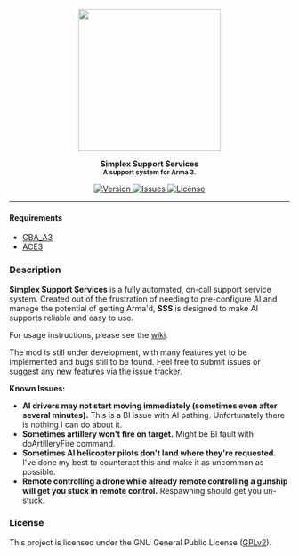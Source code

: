 <p align="center">
	<img src="https://github.com/SceptreOfficial/Simplex-Support-Services/raw/master/assets/sss_black.png" width="256">
</p>

<p align="center">
	<strong>Simplex Support Services</strong><br />
	<sup><strong>A support system for Arma 3.</strong></sup>
</p>

<p align="center">
	<a href="https://github.com/SceptreOfficial/Simplex-Support-Services/releases/latest">
		<img src="https://img.shields.io/badge/Version-0.3.2.2-blue?style=flat-square" alt="Version">
	</a>
	<a href="https://github.com/SceptreOfficial/Simplex-Support-Services/issues">
		<img src="https://img.shields.io/github/issues-raw/SceptreOfficial/Simplex-Support-Services?style=flat-square&label=Issues" alt="Issues">
	</a>
	<a href="https://github.com/SceptreOfficial/Simplex-Support-Services/blob/master/LICENSE">
		<img src="https://img.shields.io/badge/License-GPLv2-red?style=flat-square" alt="License">
	</a>
</p>

---

#### Requirements

- [CBA_A3](https://github.com/CBATeam/CBA_A3)
- [ACE3](https://github.com/acemod/ACE3)

### Description

**Simplex Support Services** is a fully automated, on-call support service system. Created out of the frustration of needing to pre-configure AI and manage the potential of getting Arma'd, **SSS** is designed to make AI supports reliable and easy to use.

For usage instructions, please see the [wiki](https://github.com/SceptreOfficial/Simplex-Support-Services/wiki).

The mod is still under development, with many features yet to be implemented and bugs still to be found.
Feel free to submit issues or suggest any new features via the [issue tracker](https://github.com/SceptreOfficial/Simplex-Support-Services/issues).

**Known Issues:**
- **AI drivers may not start moving immediately (sometimes even after several minutes).** This is a BI issue with AI pathing. Unfortunately there is nothing I can do about it.
- **Sometimes artillery won't fire on target.** Might be BI fault with doArtilleryFire command.
- **Sometimes AI helicopter pilots don't land where they're requested.** I've done my best to counteract this and make it as uncommon as possible.
- **Remote controlling a drone while already remote controlling a gunship will get you stuck in remote control.** Respawning should get you un-stuck.

### License

This project is licensed under the GNU General Public License ([GPLv2](../master/LICENSE)).
